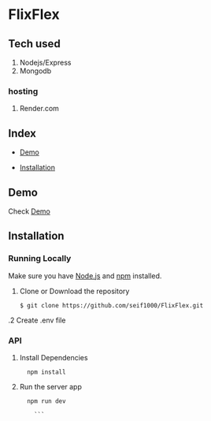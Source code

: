 # FlixFlex

## Tech used 

1. Nodejs/Express
2. Mongodb

### hosting

1. Render.com


## Index
+ [Demo](#demo)

+ [Installation](#installation)

## Demo<a name="demo"></a>
Check [Demo](https://flixflex-isxr.onrender.com/)




## Installation<a name="installation"></a>
### Running Locally
Make sure you have [Node.js](https://nodejs.org/) and [npm](https://www.npmjs.com/) installed.

 
1. Clone or Download the repository

	```
	$ git clone https://github.com/seif1000/FlixFlex.git
	
	```
.2 Create .env  file 



### API 

1. Install Dependencies
	```
	  npm install
 
	```

2. Run the server app
	```
  	  npm run dev
 
        ```






